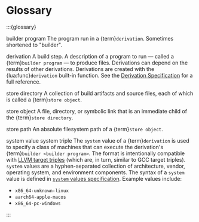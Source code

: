 # Glossary

:::{glossary}

builder program
  The program run in a {term}`derivation`.
  Sometimes shortened to "builder".

derivation
  A build step.
  A description of a program to run — called a {term}`builder program` —
  to produce files.
  Derivations can depend on the results of other derivations.
  Derivations are created with the {lua:func}`derivation` built-in function.
  See the [Derivation Specification](derivations.md) for a full reference.

store directory
  A collection of build artifacts and source files,
  each of which is called a {term}`store object`.

store object
  A file, directory, or symbolic link that is an immediate child of the {term}`store directory`.

store path
  An absolute filesystem path of a {term}`store object`.

system value
system triple
  The `system` value of a {term}`derivation` is used to specify a class of machines that can execute the derivation's {term}`builder <builder program>`.
  The format is intentionally compatible with [LLVM target triples][]
  (which are, in turn, similar to GCC target triples).
  `system` values are a hyphen-separated collection of architecture, vendor, operating system, and environment components.
  The syntax of a `system` value is defined in [`system` values specification][].
  Example values include:

  - `x86_64-unknown-linux`
  - `aarch64-apple-macos`
  - `x86_64-pc-windows`

:::

[LLVM target triples]: https://clang.llvm.org/docs/CrossCompilation.html#target-triple
[`system` values specification]: https://github.com/256lights/zb/blob/main/internal/system/README.md
